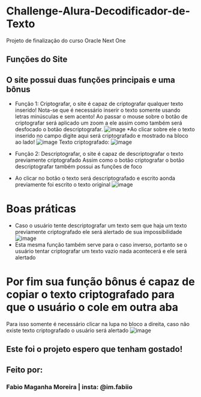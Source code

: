# Challenge-Alura-Decodificador-de-Texto
Projeto de finalização do curso Oracle Next One

## Funções do Site

## O site possui duas funções principais e uma bônus
* Função 1: Criptografar, o site é capaz de criptografar qualquer texto inserido! Nota-se que é necessário inserir o texto somente usando letras minúsculas e sem acento!
Ao passar o mouse sobre o botão de criptografar será aplicado um zoom a ele assim como também será desfocado o botão descriptografar.
![image](https://github.com/user-attachments/assets/b55cd476-ece5-40a4-bc11-bd6cf8c5d2a4)
*Ao clicar sobre ele o texto inserido no campo digite aqui será criptografado e mostrado na bloco ao lado!
![image](https://github.com/user-attachments/assets/578b29ea-8fda-4b87-828e-c185e3e12161)
Texto criptografado:
![image](https://github.com/user-attachments/assets/60d83d26-4c8b-4a6d-bbfd-99a2d7a8aa7b)

* Função 2: Descriptografar, o site é capaz de descriptografar o texto previamente criptografado
Assim como o botão criptografar o botão descriptografar também possui as funções de foco
* Ao clicar no botão o texto será descriptografado e escrito aonda previamente foi escrito o texto original
![image](https://github.com/user-attachments/assets/1ec8990f-916d-43e1-8bd0-8d86837bacd3)

# Boas práticas

* Caso o usuário tente descriptografar um texto sem que haja um texto previamente criptografado ele será alertado de sua impossibilidade
![image](https://github.com/user-attachments/assets/ca800191-f648-4f78-8d15-4affee36a24f)
* Esta mesma função também serve para o caso inverso, portanto se o usuário tentar criptografar um texto vazio nada acontecerá e ele será alertado

# Por fim sua função bônus é capaz de copiar o texto criptografado para que o usuário o cole em outra aba
Para isso somente é necessário clicar na lupa no bloco a direita, caso não existe texto criptografado o usuário será alertado
![image](https://github.com/user-attachments/assets/19ca2536-dbb0-4cc4-8a41-8bbe1d70737f)

## Este foi o projeto espero que tenham gostado!

## Feito por:

### Fabio Maganha Moreira | insta: @im.fabiio



